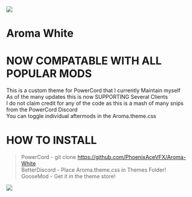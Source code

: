 <img src="https://github.com/PhoenixAceVFX/Aroma-White/raw/main/banner.png" />  

# Aroma White  
# NOW COMPATABLE WITH ALL POPULAR MODS
This is a custom theme for PowerCord that I currently Maintain myself  
As of the many updates this is now SUPPORTING Several Clients  
I do not claim credit for any of the code as this is a mash of many snips from the PowerCord Discord  
You can toggle individual aftermods in the Aroma.theme.css  
# HOW TO INSTALL  
>PowerCord - git clone https://github.com/PhoenixAceVFX/Aroma-White  
>BetterDiscord - Place Aroma.theme.css in Themes Folder!  
>GooseMod - Get it in the theme store!  

<img src="https://github.com/PhoenixAceVFX/Aroma-White/raw/main/BDx3p2gh.png" />